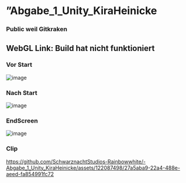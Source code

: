 # ”Abgabe_1_Unity_KiraHeinicke
### Public weil Gitkraken

## WebGL Link: Build hat nicht funktioniert

### Vor Start
![image](https://github.com/SchwarznachtStudios-Rainbowwhite/-Abgabe_1_Unity_KiraHeinicke/assets/122087498/c8cf841e-4e1a-46b9-9464-26c907263cd2)

### Nach Start
![image](https://github.com/SchwarznachtStudios-Rainbowwhite/-Abgabe_1_Unity_KiraHeinicke/assets/122087498/d7047f7b-84d5-4a5d-82a4-c085eb2525c4)

### EndScreen
![image](https://github.com/SchwarznachtStudios-Rainbowwhite/-Abgabe_1_Unity_KiraHeinicke/assets/122087498/2a6272bf-4d6e-42dd-9241-01f4a336d582)

### Clip
https://github.com/SchwarznachtStudios-Rainbowwhite/-Abgabe_1_Unity_KiraHeinicke/assets/122087498/27a5aba9-22a4-488e-aeed-fa854991fc72


